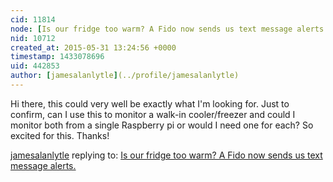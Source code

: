 ```yaml
---
cid: 11814
node: [Is our fridge too warm? A Fido now sends us text message alerts.](../notes/rjstatic/07-20-2014/is-our-fridge-too-warm-a-fido-now-sends-us-text-message-alerts)
nid: 10712
created_at: 2015-05-31 13:24:56 +0000
timestamp: 1433078696
uid: 442853
author: [jamesalanlytle](../profile/jamesalanlytle)
---
```


Hi there, this could very well be exactly what I'm looking for.  Just to confirm, can I use this to monitor a walk-in cooler/freezer and could I monitor both from a single Raspberry pi or would I need one for each?  So excited for this.  Thanks!

[jamesalanlytle](../profile/jamesalanlytle) replying to: [Is our fridge too warm? A Fido now sends us text message alerts.](../notes/rjstatic/07-20-2014/is-our-fridge-too-warm-a-fido-now-sends-us-text-message-alerts)

